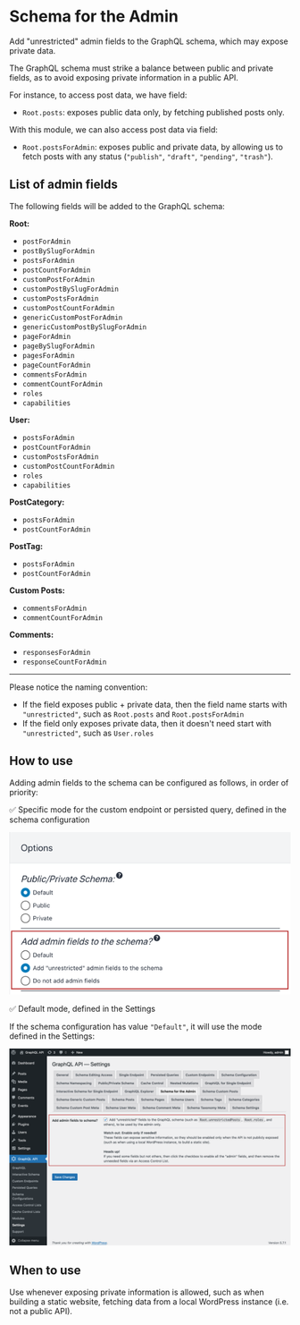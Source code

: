 # Schema for the Admin

Add "unrestricted" admin fields to the GraphQL schema, which may expose private data.

The GraphQL schema must strike a balance between public and private fields, as to avoid exposing private information in a public API.

For instance, to access post data, we have field:

- `Root.posts`: exposes public data only, by fetching published posts only.

With this module, we can also access post data via field:

- `Root.postsForAdmin`: exposes public and private data, by allowing us to fetch posts with any status (`"publish"`, `"draft"`, `"pending"`, `"trash"`).

## List of admin fields

The following fields will be added to the GraphQL schema:

**Root:**

- `postForAdmin`
- `postBySlugForAdmin`
- `postsForAdmin`
- `postCountForAdmin`
- `customPostForAdmin`
- `customPostBySlugForAdmin`
- `customPostsForAdmin`
- `customPostCountForAdmin`
- `genericCustomPostForAdmin`
- `genericCustomPostBySlugForAdmin`
- `pageForAdmin`
- `pageBySlugForAdmin`
- `pagesForAdmin`
- `pageCountForAdmin`
- `commentsForAdmin`
- `commentCountForAdmin`
- `roles`
- `capabilities`

**User:**

- `postsForAdmin`
- `postCountForAdmin`
- `customPostsForAdmin`
- `customPostCountForAdmin`
- `roles`
- `capabilities`

**PostCategory:**

- `postsForAdmin`
- `postCountForAdmin`

**PostTag:**

- `postsForAdmin`
- `postCountForAdmin`

**Custom Posts:**

- `commentsForAdmin`
- `commentCountForAdmin`

**Comments:**

- `responsesForAdmin`
- `responseCountForAdmin`

---

Please notice the naming convention:

- If the field exposes public + private data, then the field name starts with `"unrestricted"`, such as `Root.posts` and `Root.postsForAdmin`
- If the field only exposes private data, then it doesn't need start with `"unrestricted"`, such as `User.roles`

## How to use

Adding admin fields to the schema can be configured as follows, in order of priority:

✅ Specific mode for the custom endpoint or persisted query, defined in the schema configuration

<a href="../../images/schema-configuration-adding-admin-fields-to-schema.png" target="_blank">![Adding admin fields to the schema, set in the Schema configuration](../../images/schema-configuration-adding-admin-fields-to-schema.png "Adding admin fields to the schema, set in the Schema configuration")</a>

✅ Default mode, defined in the Settings

If the schema configuration has value `"Default"`, it will use the mode defined in the Settings:

<a href="../../images/settings-admin-schema.png" target="_blank">![Schema for the Admin, in the Settings](../../images/settings-admin-schema.png "Schema for the Admin, in the Settings")</a>

## When to use

Use whenever exposing private information is allowed, such as when building a static website, fetching data from a local WordPress instance (i.e. not a public API).

